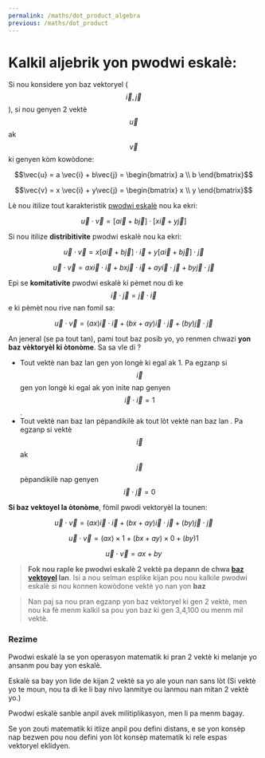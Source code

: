 ```yaml
---
permalink: /maths/dot_product_algebra
previous: /maths/dot_product
---
```


# Kalkil aljebrik yon pwodwi eskalè:

Si nou konsidere yon baz vektoryel ($$\vec{i}, \vec{j}$$), si nou genyen 2 vektè $$\vec{u}$$ ak $$\vec{v}$$ ki genyen kòm kowòdone:

$$\vec{u} = a \vec{i} + b\vec{j} = \begin{bmatrix} a \\ b \end{bmatrix}$$

$$\vec{v} = x \vec{i} + y\vec{j} = \begin{bmatrix} x \\ y \end{bmatrix}$$

Lè nou itilize tout karakteristik [pwodwi eskalè](/fizikkreyol/math/dot_product) nou ka ekri:

$$\vec{u} \cdot \vec{v} = [a \vec{i} + b\vec{j}] \cdot [x \vec{i} + y\vec{j}] $$

Si nou itilize **distribitivite** pwodwi eskalè nou ka ekri: 

$$\vec{u} \cdot \vec{v} = x[ a \vec{i} + b\vec{j}] \cdot \vec{i} + y [ a \vec{i} + b\vec{j}] \cdot\vec{j}$$

$$\vec{u} \cdot \vec{v} = ax \vec{i}  \cdot \vec{i}  + bx\vec{j} \cdot \vec{i} + ay \vec{i} \cdot\vec{j} + by\vec{j} \cdot\vec{j} $$

Epi se **komitativite** pwodwi eskalè ki pèmet nou di ke $$\vec{i} \cdot \vec{j} = \vec{j} \cdot \vec{i} $$ e ki pèmèt nou rive nan fomil sa:

$$\vec{u} \cdot \vec{v} = (ax) \vec{i}  \cdot \vec{i}  + (bx + ay)\vec{i} \cdot \vec{j} + (by)\vec{j} \cdot\vec{j} $$

An jeneral (se pa tout tan), pami tout baz posib yo, yo renmen chwazi **yon baz vèktoryèl ki òtonòme**. Sa sa vle di ?
- Tout vektè nan baz lan gen yon longè ki egal ak 1. Pa egzanp si $$\vec{i}$$ gen yon longè ki egal ak yon inite nap genyen $$\vec{i}  \cdot \vec{i} = 1$$ .
- Tout vektè nan baz lan pèpandikilè ak tout lòt vektè nan baz lan . Pa egzanp si vektè $$\vec{i}$$ ak $$\vec{j}$$ pèpandikilè nap genyen $$\vec{i}  \cdot \vec{j} = 0$$ 

**Si baz vektoyel la òtonòme**, fòmil pwodi vektoryèl la tounen:

$$\vec{u} \cdot \vec{v} = (ax) \vec{i}  \cdot \vec{i}  + (bx + ay)\vec{i} \cdot \vec{j} + (by)\vec{j} \cdot\vec{j}$$

$$\vec{u} \cdot \vec{v} = (ax) \times 1  + (bx + ay) \times 0 + (by)  1 $$

$$\vec{u} \cdot \vec{v} = ax + by$$

> **Fok nou raple ke pwodwi eskalè 2 vektè pa depann de chwa [baz vektoyel](/maths/vector_space/) lan**. Isi a nou selman esplike kijan pou nou kalkile pwodwi eskalè si nou konnen kowòdone vektè yo nan yon **baz**

> Nan paj sa nou pran egzanp yon baz vektoryel ki gen 2 vektè, men nou ka fè menm kalkil sa pou yon baz ki gen 3,4,100 ou menm mil vektè.

### Rezime
Pwodwi eskalè la se yon operasyon matematik ki pran 2 vektè ki melanje yo ansanm pou bay yon eskalè.

Eskalè sa bay yon lide de kijan 2 vektè sa yo ale youn nan sans lòt (Si vektè yo te moun, nou ta di ke li bay nivo lanmitye ou lanmou nan mitan 2 vektè yo.)

Pwodwi eskalè sanble anpil avek militiplikasyon, men li pa menm bagay.

Se yon zouti matematik ki itlize anpil pou defini distans, e se yon konsèp nap bezwen pou nou defini yon lòt konsèp matematik ki rele espas vektoryel eklidyen.